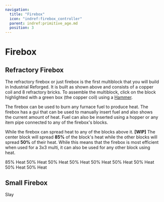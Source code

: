 ```yaml
---
navigation:
  title: "Firebox"
  icon: "indref:firebox_controller"
  parent: indref:primitive_age.md
  position: 3
---
```


# Firebox

## Refractory Firebox

<GameScene zoom="3" interactive={true} fullWidth={true}>
    <MultiblockShape multiblock="indref:refractory_firebox"> </MultiblockShape>
</GameScene>

The refractory firebox or just firebox is the first multiblock that you will build in Industrial Reforged.
It is built as shown above and consists of a copper coil and 8 refractory bricks.
To assemble the multiblock, click on the block highlighted with a green box (the copper coil) using a [Hammer](./tools.md#hammer).

The firebox can be used to burn any furnace fuel to produce heat.
The firebox has a gui that can be used to manually insert fuel and also shows the current amount of heat.
Fuel can also be inserted using a hopper or any item pipe connected to any of the firebox's blocks.

While the firebox can spread heat to any of the blocks above it.
**[WIP]** The center block will spread **85%** of the block's heat while the other blocks will spread **50%** of their heat.
While this means that the firebox is most efficient when used for a 3x3 multi, it can also be used for any other block using heat.

<GameScene zoom="3" interactive={true} fullWidth={true}>
<MultiblockShape multiblock="indref:refractory_firebox" unformed={false} showController={false}> </MultiblockShape>
<BlockAnnotation x="0" y="0" z="0">
85% Heat
</BlockAnnotation>
<BlockAnnotation x="-1" y="0" z="-1" color="#AAAAAA">
50% Heat
</BlockAnnotation>
<BlockAnnotation x="-1" y="0" z="0" color="#AAAAAA">
50% Heat
</BlockAnnotation>
<BlockAnnotation x="-1" y="0" z="1" color="#AAAAAA">
50% Heat
</BlockAnnotation>
<BlockAnnotation x="0" y="0" z="-1" color="#AAAAAA">
50% Heat
</BlockAnnotation>
<BlockAnnotation x="1" y="0" z="-1" color="#AAAAAA">
50% Heat
</BlockAnnotation>
<BlockAnnotation x="0" y="0" z="1" color="#AAAAAA">
50% Heat
</BlockAnnotation>
<BlockAnnotation x="1" y="0" z="1" color="#AAAAAA">
50% Heat
</BlockAnnotation>
<BlockAnnotation x="1" y="0" z="0" color="#AAAAAA">
50% Heat
</BlockAnnotation>
</GameScene>

## Small Firebox

<GameScene zoom="3" interactive={true} fullWidth={true}>
    <MultiblockShape multiblock="indref:small_firebox"> </MultiblockShape>
</GameScene>

Slay
